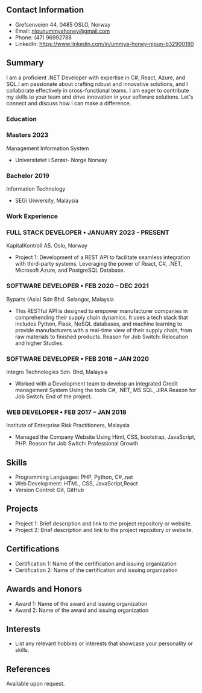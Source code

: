 

## Contact Information
  - Grefsenveien 44, 0485
    OSLO, Norway
  - Email: nipunummyahoney@gmail.com
  - Phone: (47) 96992788
  - LinkedIn: https://www.linkedin.com/in/ummya-honey-nipun-b32900180

## Summary
I am a proficient .NET Developer with expertise in C#, React, Azure,
and SQL.I am passionate about crafting robust and innovative
solutions, and I collaborate effectively in cross-functional teams. I am
eager to contribute my skills to your team and drive innovation in your
software solutions. Let's connect and discuss how I can make a
difference.

### Education

### Masters 2023
Management Information System
- Universitetet i Sørøst- Norge Norway

### Bachelor 2019 
Information Technology 
- SEGi University, Malaysia

### Work Experience

### FULL STACK DEVELOPER • JANUARY 2023 - PRESENT
KapitalKontroll AS. Oslo, Norway
- Project 1: Development of a REST API to facilitate seamless integration with third-party systems. Leveraging the power of React, C#, .NET, Microsoft Azure, and PostgreSQL Database.

### SOFTWARE DEVELOPER • FEB 2020 – DEC 2021
Byparts (Asia) Sdn Bhd. Selangor, Malaysia
- This RESTful API is designed to empower manufacturer companies in comprehending their supply chain dynamics. It uses a tech stack that includes Python, Flask, NoSQL databases, and machine learning to provide manufacturers with a real-time view of their supply chain, from raw materials to finished products.
Reason for Job Switch: Relocation and higher Studies.

### SOFTWARE DEVELOPER • FEB 2018 – JAN 2020
Integro Technologies Sdn. Bhd, Malaysia
- Worked with a Development team to develop an integrated Credit management System Using the tools C#, .NET, MS SQL, JIRA
Reason for Job Switch: End of the project.

### WEB DEVELOPER • FEB 2017 – JAN 2018
Institute of Enterprise Risk Practitioners, Malaysia
- Managed the Company Website Using Html, CSS, bootstrap, JavaScript, PHP.
Reason for Job Switch: Professional Growth

## Skills
- Programming Languages: PHP, Python, C#,.net
- Web Development: HTML, CSS, JavaScript,React
- Version Control: Git, GitHub

## Projects
- Project 1: Brief description and link to the project repository or website.
- Project 2: Brief description and link to the project repository or website.

## Certifications
- Certification 1: Name of the certification and issuing organization
- Certification 2: Name of the certification and issuing organization

## Awards and Honors
- Award 1: Name of the award and issuing organization
- Award 2: Name of the award and issuing organization

## Interests
- List any relevant hobbies or interests that showcase your personality or skills.

## References
Available upon request.

